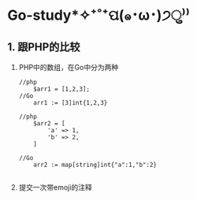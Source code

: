 # Go-study*✧⁺˚⁺ପ(๑･ω･)੭ु⁾⁾ 

## 1. 跟PHP的比较
 
 1. PHP中的数组，在Go中分为两种
    ```
    //php
        $arr1 = [1,2,3];
    //Go
        arr1 := [3]int{1,2,3}
        
    //php
        $arr2 = [
            'a' => 1,
            'b' => 2,
        ]
        
    //Go
        arr2 := map[string]int{"a":1,"b":2}       
       
    ```
 2. 提交一次带emoji的注释